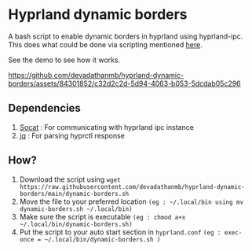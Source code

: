 # Hyprland dynamic borders

A bash script to enable dynamic borders in hyprland using hyprland-ipc. This does what could be done via scripting mentioned [here](https://github.com/hyprwm/Hyprland/issues/2324).

See the demo to see how it works.

https://github.com/devadathanmb/hyprland-dynamic-borders/assets/84301852/c32d2c2d-5d94-4063-b053-5dcdab05c296

## Dependencies

1. [Socat](https://man.archlinux.org/man/socat.1.en) : For communicating with hyprland ipc instance
2. [jq](https://man.archlinux.org/man/jq.1.en) : For parsing hyprctl response

## How?

1. Download the script using `wget https://raw.githubusercontent.com/devadathanmb/hyprland-dynamic-borders/main/dynamic-borders.sh`
2. Move the file to your preferred location `(eg : ~/.local/bin using mv dynamic-borders.sh ~/.local/bin)`
3. Make sure the script is executable `(eg : chmod a+x ~/.local/bin/dynamic-borders.sh)`
4. Put the script to your auto start section in `hyprland.conf` `(eg : exec-once = ~/.local/bin/dynamic-borders.sh
)`
